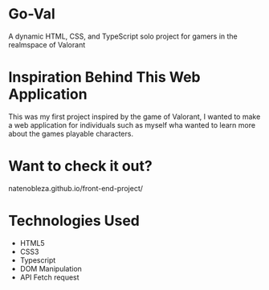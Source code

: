 # Go-Val

A dynamic HTML, CSS, and TypeScript solo project for gamers in the realmspace of Valorant

# Inspiration Behind This Web Application
This was my first project inspired by the game of Valorant, I wanted to make a
web application for individuals such as myself wha wanted to learn more about 
the games playable characters.

# Want to check it out? 
natenobleza.github.io/front-end-project/

# Technologies Used 
- HTML5
- CSS3
- Typescript
- DOM Manipulation
- API Fetch request
